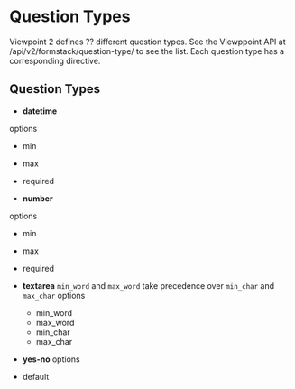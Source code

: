 # Question Types

Viewpoint 2 defines ?? different question types. See the Viewppoint API at /api/v2/formstack/question-type/ to see the list. Each question type has a corresponding directive.

## Question Types

* **datetime** 
  
 options
  * min 
  * max
  * required

* **number**
  
 options
  * min
  * max
  * required
 
* **textarea**
  `min_word` and `max_word` take precedence over `min_char` and `max_char`
 options
  * min_word
  * max_word
  * min_char
  * max_char

* **yes-no**
 options
 * default


